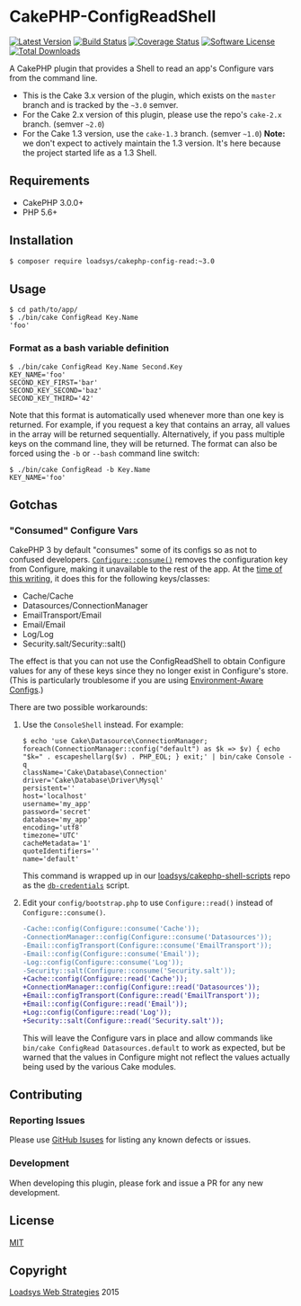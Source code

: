 # CakePHP-ConfigReadShell

[![Latest Version](https://img.shields.io/github/release/loadsys/CakePHP-ConfigReadShell.svg?style=flat-square)](https://github.com/loadsys/CakePHP-ConfigReadShell/releases)
[![Build Status](https://travis-ci.org/loadsys/CakePHP-ConfigReadShell.svg?branch=master)](https://travis-ci.org/loadsys/CakePHP-ConfigReadShell)
[![Coverage Status](https://coveralls.io/repos/loadsys/CakePHP-ConfigReadShell/badge.svg?branch=master)](https://coveralls.io/r/loadsys/CakePHP-ConfigReadShell?branch=master)
[![Software License](https://img.shields.io/badge/license-MIT-brightgreen.svg?style=flat-square)](LICENSE.md)
[![Total Downloads](https://img.shields.io/packagist/dt/loadsys/cakephp-config-read.svg?style=flat-square)](https://packagist.org/packages/loadsys/cakephp-config-read)

A CakePHP plugin that provides a Shell to read an app's Configure vars from the command line.

* This is the Cake 3.x version of the plugin, which exists on the `master` branch and is tracked by the `~3.0` semver.
* For the Cake 2.x version of this plugin, please use the repo's `cake-2.x` branch. (semver `~2.0`)
* For the Cake 1.3 version, use the `cake-1.3` branch. (semver `~1.0`) **Note:** we don't expect to actively maintain the 1.3 version. It's here because the project started life as a 1.3 Shell.


## Requirements

* CakePHP 3.0.0+
* PHP 5.6+


## Installation

```bash
$ composer require loadsys/cakephp-config-read:~3.0
```


## Usage

```shell
$ cd path/to/app/
$ ./bin/cake ConfigRead Key.Name
'foo'
```

### Format as a bash variable definition

```shell
$ ./bin/cake ConfigRead Key.Name Second.Key
KEY_NAME='foo'
SECOND_KEY_FIRST='bar'
SECOND_KEY_SECOND='baz'
SECOND_KEY_THIRD='42'
```

Note that this format is automatically used whenever more than one key is returned. For example, if you request a key that contains an array, all values in the array will be returned sequentially. Alternatively, if you pass multiple keys on the command line, they will be returned. The format can also be forced using the `-b` or `--bash` command line switch:

```shell
$ ./bin/cake ConfigRead -b Key.Name
KEY_NAME='foo'
```

## Gotchas

### "Consumed" Configure Vars

CakePHP 3 by default "consumes" some of its configs so as not to confused developers. [`Configure::consume()`](http://book.cakephp.org/3.0/en/development/configuration.html#Cake\Core\Configure::consume) removes the configuration key from Configure, making it unavailable to the rest of the app. At the [time of this writing](https://github.com/cakephp/app/blob/a0f2c4/config/bootstrap.php#L136,L141), it does this for the following keys/classes:

* Cache/Cache
* Datasources/ConnectionManager
* EmailTransport/Email
* Email/Email
* Log/Log
* Security.salt/Security::salt()

The effect is that you can not use the ConfigReadShell to obtain Configure values for any of these keys since they no longer exist in Configure's store. (This is particularly troublesome if you are using [Environment-Aware Configs](https://github.com/beporter/CakePHP-EnvAwareness/tree/master/slides).)

There are two possible workarounds:

1. Use the `ConsoleShell` instead. For example:

	```shell
	$ echo 'use Cake\Datasource\ConnectionManager; foreach(ConnectionManager::config("default") as $k => $v) { echo "$k=" . escapeshellarg($v) . PHP_EOL; } exit;' | bin/cake Console -q
	className='Cake\Database\Connection'
	driver='Cake\Database\Driver\Mysql'
	persistent=''
	host='localhost'
	username='my_app'
	password='secret'
	database='my_app'
	encoding='utf8'
	timezone='UTC'
	cacheMetadata='1'
	quoteIdentifiers=''
	name='default'
	```

	This command is wrapped up in our [loadsys/cakephp-shell-scripts](https://github.com/loadsys/CakePHP-Shell-Scripts) repo as the [`db-credentials`](https://github.com/loadsys/CakePHP-Shell-Scripts/blob/76a24/db-credentials) script.

2. Edit your `config/bootstrap.php` to use `Configure::read()` instead of `Configure::consume()`.

	```diff
	-Cache::config(Configure::consume('Cache'));
	-ConnectionManager::config(Configure::consume('Datasources'));
	-Email::configTransport(Configure::consume('EmailTransport'));
	-Email::config(Configure::consume('Email'));
	-Log::config(Configure::consume('Log'));
	-Security::salt(Configure::consume('Security.salt'));
	+Cache::config(Configure::read('Cache'));
	+ConnectionManager::config(Configure::read('Datasources'));
	+Email::configTransport(Configure::read('EmailTransport'));
	+Email::config(Configure::read('Email'));
	+Log::config(Configure::read('Log'));
	+Security::salt(Configure::read('Security.salt'));
	```

	This will leave the Configure vars in place and allow commands like `bin/cake ConfigRead Datasources.default` to work as expected, but be warned that the values in Configure might not reflect the values actually being used by the various Cake modules.


## Contributing

### Reporting Issues

Please use [GitHub Isuses](https://github.com/loadsys/CakePHP-ConfigReadShell/issues) for listing any known defects or issues.

### Development

When developing this plugin, please fork and issue a PR for any new development.

## License

[MIT](https://github.com/loadsys/CakePHP-ConfigReadShell/blob/master/LICENSE.md)


## Copyright

[Loadsys Web Strategies](http://www.loadsys.com) 2015
